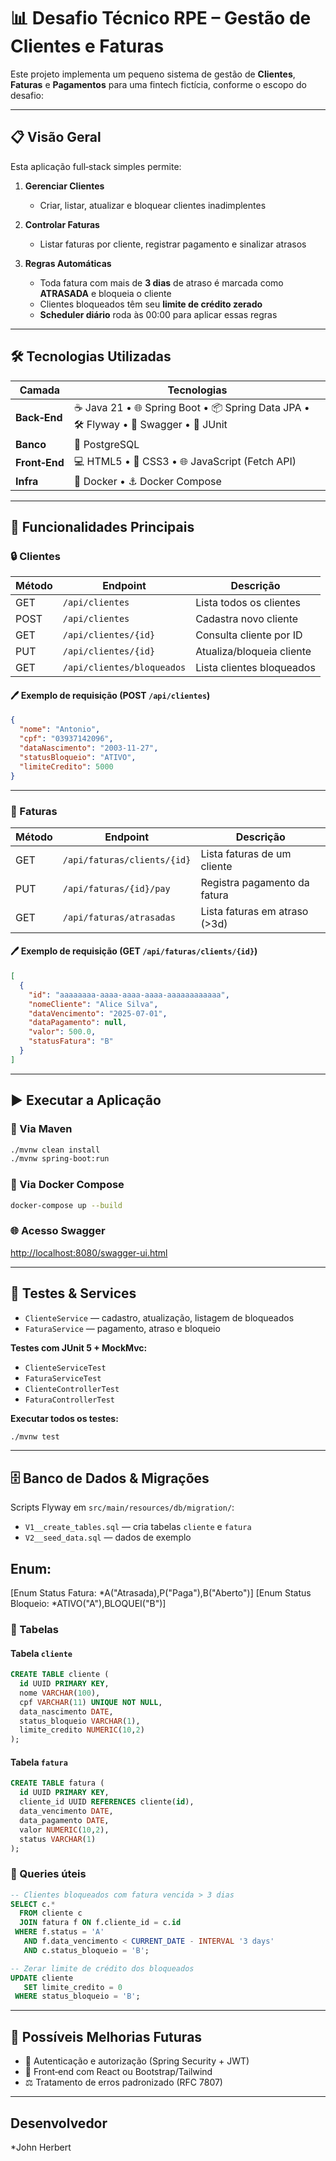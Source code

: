 # 📊 Desafio Técnico RPE – Gestão de Clientes e Faturas

Este projeto implementa um pequeno sistema de gestão de **Clientes**, **Faturas** e **Pagamentos** para uma fintech fictícia, conforme o escopo do desafio:

---

## 📋 Visão Geral

Esta aplicação full‑stack simples permite:

1. **Gerenciar Clientes**

   * Criar, listar, atualizar e bloquear clientes inadimplentes
2. **Controlar Faturas**

   * Listar faturas por cliente, registrar pagamento e sinalizar atrasos
3. **Regras Automáticas**

   * Toda fatura com mais de **3 dias** de atraso é marcada como **ATRASADA** e bloqueia o cliente
   * Clientes bloqueados têm seu **limite de crédito zerado**
   * **Scheduler diário** roda às 00:00 para aplicar essas regras

---

## 🛠️ Tecnologias Utilizadas

| Camada        | Tecnologias                                                                          |
| ------------- | ------------------------------------------------------------------------------------ |
| **Back‑End**  | ☕ Java 21 • 🌐 Spring Boot • 📦 Spring Data JPA • 🛠️ Flyway • 📖 Swagger • 🧪 JUnit |
| **Banco**     | 💃 PostgreSQL                                                                        |
| **Front‑End** | 💻 HTML5 • 🎨 CSS3 • 🌐 JavaScript (Fetch API)                                       |
| **Infra**     | 🐳 Docker • ⚓ Docker Compose                                                         |

---

## 🚀 Funcionalidades Principais

### 🔒 Clientes

| Método | Endpoint                   | Descrição                 |
| ------ | -------------------------- | ------------------------- |
| GET    | `/api/clientes`            | Lista todos os clientes   |
| POST   | `/api/clientes`            | Cadastra novo cliente     |
| GET    | `/api/clientes/{id}`       | Consulta cliente por ID   |
| PUT    | `/api/clientes/{id}`       | Atualiza/bloqueia cliente |
| GET    | `/api/clientes/bloqueados` | Lista clientes bloqueados |

#### 🖊️ Exemplo de requisição (POST `/api/clientes`)

```json
{
  "nome": "Antonio",
  "cpf": "03937142096",
  "dataNascimento": "2003-11-27",
  "statusBloqueio": "ATIVO",
  "limiteCredito": 5000
}
```

---

### 🔑 Faturas

| Método | Endpoint                    | Descrição                     |
| ------ | --------------------------- | ----------------------------- |
| GET    | `/api/faturas/clients/{id}` | Lista faturas de um cliente   |
| PUT    | `/api/faturas/{id}/pay`     | Registra pagamento da fatura  |
| GET    | `/api/faturas/atrasadas`    | Lista faturas em atraso (>3d) |

#### 🖊️ Exemplo de requisição (GET `/api/faturas/clients/{id}`)

```json
[
  {
    "id": "aaaaaaaa-aaaa-aaaa-aaaa-aaaaaaaaaaaa",
    "nomeCliente": "Alice Silva",
    "dataVencimento": "2025-07-01",
    "dataPagamento": null,
    "valor": 500.0,
    "statusFatura": "B"
  }
]
```

---

## ▶️ Executar a Aplicação

### 🔧 Via Maven

```bash
./mvnw clean install
./mvnw spring-boot:run
```

### 🚧 Via Docker Compose

```bash
docker-compose up --build
```

### 🌐 Acesso Swagger

[http://localhost:8080/swagger-ui.html](http://localhost:8080/swagger-ui.html)

---

## 🤕 Testes & Services

* `ClienteService` — cadastro, atualização, listagem de bloqueados
* `FaturaService` — pagamento, atraso e bloqueio

**Testes com JUnit 5 + MockMvc:**

* `ClienteServiceTest`
* `FaturaServiceTest`
* `ClienteControllerTest`
* `FaturaControllerTest`

**Executar todos os testes:**

```bash
./mvnw test
```

---

## 🗄️ Banco de Dados & Migrações

Scripts Flyway em `src/main/resources/db/migration/`:

* `V1__create_tables.sql` — cria tabelas `cliente` e `fatura`
* `V2__seed_data.sql` — dados de exemplo
## Enum:

[Enum Status Fatura: *A("Atrasada),P("Paga"),B("Aberto")]
[Enum Status Bloqueio: *ATIVO("A"),BLOQUEI("B")]


### 📃 Tabelas

#### Tabela `cliente`

```sql
CREATE TABLE cliente (
  id UUID PRIMARY KEY,
  nome VARCHAR(100),
  cpf VARCHAR(11) UNIQUE NOT NULL,
  data_nascimento DATE,
  status_bloqueio VARCHAR(1),
  limite_credito NUMERIC(10,2)
);
```

#### Tabela `fatura`

```sql
CREATE TABLE fatura (
  id UUID PRIMARY KEY,
  cliente_id UUID REFERENCES cliente(id),
  data_vencimento DATE,
  data_pagamento DATE,
  valor NUMERIC(10,2),
  status VARCHAR(1)
);
```

### 🔢 Queries úteis

```sql
-- Clientes bloqueados com fatura vencida > 3 dias
SELECT c.*
  FROM cliente c
  JOIN fatura f ON f.cliente_id = c.id
 WHERE f.status = 'A'
   AND f.data_vencimento < CURRENT_DATE - INTERVAL '3 days'
   AND c.status_bloqueio = 'B';

-- Zerar limite de crédito dos bloqueados
UPDATE cliente
   SET limite_credito = 0
 WHERE status_bloqueio = 'B';
```

---

## 🚧 Possíveis Melhorias Futuras

* 🔐 Autenticação e autorização (Spring Security + JWT)
* 🎨 Front‑end com React ou Bootstrap/Tailwind
* ⚖️ Tratamento de erros padronizado (RFC 7807)
---


## Desenvolvedor

*John Herbert